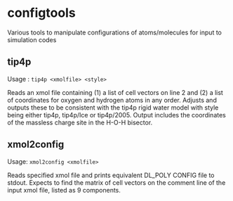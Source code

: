 # configtools
Various tools to manipulate configurations of atoms/molecules for input to simulation codes

tip4p
-----

Usage : `tip4p <xmolfile> <style>`

Reads an xmol file containing (1) a list of cell vectors on line 2 and (2) a list of coordinates
for oxygen and hydrogen atoms in any order. Adjusts and outputs these to be consistent with the tip4p
rigid water model with style being either tip4p, tip4p/Ice or tip4p/2005. Output includes the coordinates
of the massless charge site in the H-O-H bisector.

xmol2config
-----------

Usage: `xmol2config <xmolfile>`

Reads specified xmol file and prints equivalent DL_POLY CONFIG file to stdout. Expects to find the matrix of cell vectors on the comment line of the input xmol file, listed as 9 components.                     

